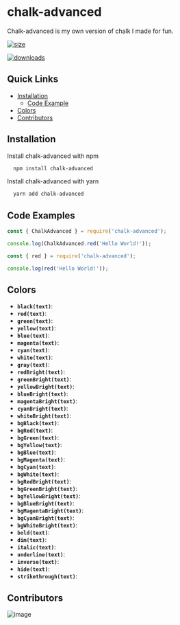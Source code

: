# chalk-advanced

Chalk-advanced is my own version of chalk I made for fun.

[![size](https://img.shields.io/github/repo-size/mezotv/chalk-advanced?color=red&label=SIZE)](https://www.npmjs.com/package/chalk-advanced)

[![downloads](https://img.shields.io/npm/dt/chalk-advanced?color=red)](https://www.npmjs.com/package/chalk-advanced)

## Quick Links

- [Installation](#installation)
  - [Code Example](#code-example)
- [Colors](#colors)
- [Contributors](#contributors)

## Installation

Install chalk-advanced with npm

```bash
  npm install chalk-advanced
```

Install chalk-advanced with yarn

```bash
  yarn add chalk-advanced
```

## Code Examples

```js
const { ChalkAdvanced } = require('chalk-advanced');

console.log(ChalkAdvanced.red('Hello World!'));
```

```js
const { red } = require('chalk-advanced');

console.log(red('Hello World!'));
```

## Colors

- **`black(text)`**:
- **`red(text)`**:
- **`green(text)`**:
- **`yellow(text)`**:
- **`blue(text)`**:
- **`magenta(text)`**:
- **`cyan(text)`**:
- **`white(text)`**:
- **`gray(text)`**:
- **`redBright(text)`**:
- **`greenBright(text)`**:
- **`yellowBright(text)`**:
- **`blueBright(text)`**:
- **`magentaBright(text)`**:
- **`cyanBright(text)`**:
- **`whiteBright(text)`**:
- **`bgBlack(text)`**:
- **`bgRed(text)`**:
- **`bgGreen(text)`**:
- **`bgYellow(text)`**:
- **`bgBlue(text)`**:
- **`bgMagenta(text)`**:
- **`bgCyan(text)`**:
- **`bgWhite(text)`**:
- **`bgRedBright(text)`**:
- **`bgGreenBright(text)`**:
- **`bgYellowBright(text)`**:
- **`bgBlueBright(text)`**:
- **`bgMagentaBright(text)`**:
- **`bgCyanBright(text)`**:
- **`bgWhiteBright(text)`**:
- **`bold(text)`**:
- **`dim(text)`**:
- **`italic(text)`**:
- **`underline(text)`**:
- **`inverse(text)`**:
- **`hide(text)`**:
- **`strikethrough(text)`**:

## Contributors

![image](https://contrib.rocks/image?repo=mezotv/chalk-advanced)
